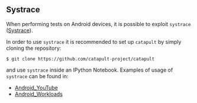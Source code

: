 ## Systrace

When performing tests on Android devices, it is possible to exploit `systrace` ([Systrace](https://developer.android.com/studio/profile/systrace-commandline.html)).

In order to use `systrace` it is recommended to set up `catapult` by simply cloning the repository:

    $ git clone https://github.com/catapult-project/catapult

and use `systrace` inside an IPython Notebook. Examples of usage of `systrace` can be found in:

* [Android_YouTube](https://github.com/ARM-software/lisa/blob/master/ipynb/android/workloads/Android_Workloads.ipynb)
* [Android_Workloads](https://github.com/ARM-software/lisa/blob/master/ipynb/android/Android_Workloads.ipynb)